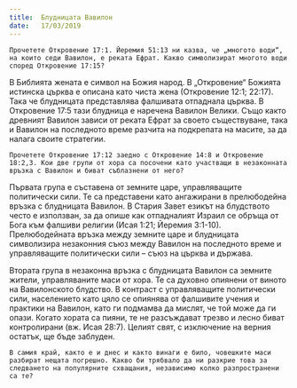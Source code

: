 ```yaml
---
title:  Блудницата Вавилон
date:   17/03/2019
---
```


`Прочетете Откровение 17:1. Йеремия 51:13 ни казва, че „многото води“, на които седи Вавилон, е реката Ефрат. Какво символизират многото води според Откровение 17:15?`

В Библията жената е символ на Божия народ. В „Откровение“ Божията истинска църква е описана като чиста жена (Откровение 12:1; 22:17). Така че блудницата представлява фалшивата отпаднала църква. В Откровение 17:5 тази блудница е наречена Вавилон Велики. Също както древният Вавилон зависи от реката Ефрат за своето съществуване, така и Вавилон на последното време разчита на подкрепата на масите, за да налага своите стратегии.

`Прочетете Откровение 17:12 заедно с Откровение 14:8 и Откровение 18:2,3. Кои две групи от хора са посочени като участващи в незаконната връзка с Вавилон и биват съблазнени от него?`

Първата група е съставена от земните царе, управляващите политически сили. Те са представени като ангажирани в прелюбодейна връзка с блудницата Вавилон. В Стария Завет езикът на блудството често е използван, за да опише как отпадналият Израил се обръща от Бога към фалшиви религии (Исая 1:21; Йеремия 3:1-10). Прелюбодейната връзка между земните царе и блудницата символизира незаконния съюз между Вавилон на последното време и управляващите политически сили – съюз на църква и държава.

Втората група в незаконна връзка с блудницата Вавилон са земните жители, управляваните маси от хора. Те са духовно опиянени от виното на Вавилонското блудство. В контраст с управляващите политически сили, населението като цяло се опиянява от фалшивите учения и практики на Вавилон, като ги подмамва да мислят, че той може да ги опази. Когато хората са пияни, те не разсъждават трезво и лесно биват контролирани (вж. Исая 28:7). Целият свят, с изключение на верния остатък, ще бъде заблуден.

`В самия край, както е и днес и както винаги е било, човешките маси разбират нещата погрешно. Какво би трябвало да ни разкрие това за следването на популярните схващания, независимо колко разпространени са те?`